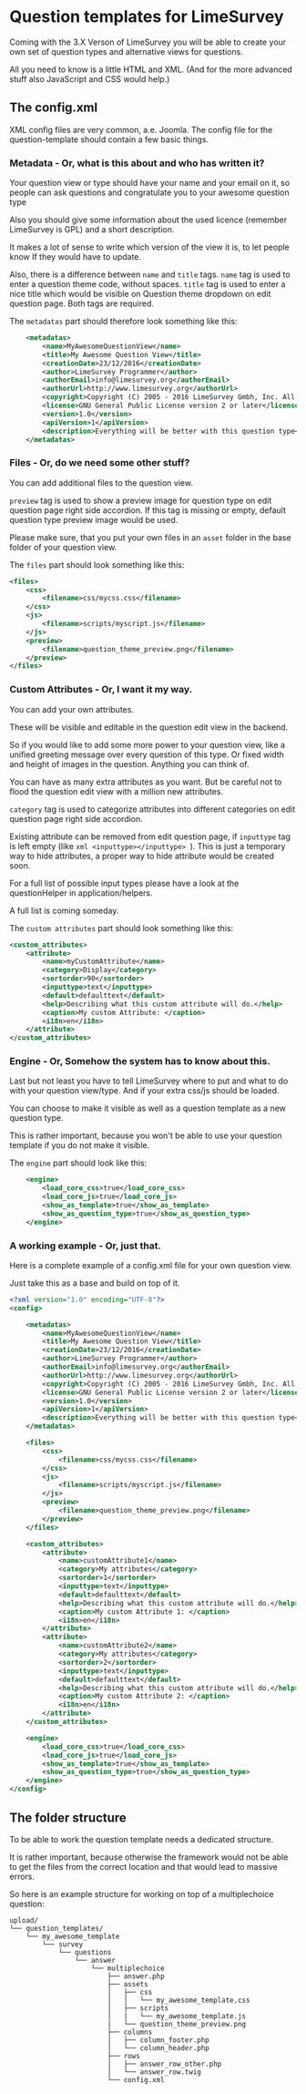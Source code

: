# Question templates for LimeSurvey

Coming with the 3.X Verson of LimeSurvey you will be able to create your 
own set of question types and alternative views for questions.

All you need to know is a little HTML and XML.
(And for the more advanced stuff also JavaScript and CSS would help.)

## The config.xml

XML config files are very common, a.e. Joomla. The config file for the question-template should contain a few basic things.

### Metadata - Or, what is this about and who has written it?

Your question view or type should have your name and your email on it, so people can ask questions and congratulate you to 
your awesome question type

Also you should give some information about the used licence (remember LimeSurvey is GPL) and a short description.

It makes a lot of sense to write which version of the view it is, to let people know If they would have to update.

Also, there is a difference between `name` and `title` tags.
`name` tag is used to enter a question theme code, without spaces.
`title` tag is used to enter a nice title which would be visible on Question theme dropdown on edit question page.
Both tags are required.

The `metadatas` part should therefore look something like this:

```xml
    <metadatas>
        <name>MyAwesomeQuestionView</name> 
        <title>My Awesome Question View</title> 
        <creationDate>23/12/2016</creationDate>
        <author>LimeSurvey Programmer</author>
        <authorEmail>info@limesurvey.org</authorEmail>
        <authorUrl>http://www.limesurvey.org</authorUrl>
        <copyright>Copyright (C) 2005 - 2016 LimeSurvey Gmbh, Inc. All rights reserved.</copyright>
        <license>GNU General Public License version 2 or later</license>
        <version>1.0</version>
        <apiVersion>1</apiVersion>
        <description>Everything will be better with this question type</description>
    </metadatas>
```

### Files - Or, do we need some other stuff?

You can add additional files to the question view. 

`preview` tag is used to show a preview image for question type on edit question page right side accordion. If this tag is missing or empty, default question type preview image would be used.

Please make sure, that you put your own files in an `asset` folder in the base folder of your question view.

The `files` part should look something like this:
```xml
<files>
    <css>
        <filename>css/mycss.css</filename>
    </css>
    <js>
        <filename>scripts/myscript.js</filename>
    </js>
    <preview>
        <filename>question_theme_preview.png</filename>
    </preview>
</files>
```

### Custom Attributes - Or, I want it my way.

You can add your own attributes.

These will be visible and editable in the question edit view in the backend.

So if you would like to add some more power to your question view, like a unified greeting message over every question of this type.
Or fixed width and height of images in the question. Anything you can think of.

You can have as many extra attributes as you want. But be careful not to flood the question edit view with a million new attributes.

`category` tag is used to categorize attributes into different categories on edit question page right side accordion.

Existing attribute can be removed from edit question page, if `inputtype` tag is left empty (like ```xml <inputtype></inputtype> ```). 
This is just a temporary way to hide attributes, a proper way to hide attribute would be created soon. 

For a full list of possible input types please have a look at the questionHelper in application/helpers.

A full list is coming someday.

The `custom attributes` part should look something like this:
```xml
<custom_attributes>
    <attribute>
        <name>myCustomAttribute</name>
        <category>Display</category>
        <sortorder>90</sortorder>
        <inputtype>text</inputtype>
        <default>defaulttext</default>
        <help>Describing what this custom attribute will do.</help>
        <caption>My custom Attribute: </caption>
        <i18n>en</i18n>
    </attribute>
</custom_attributes>
```

### Engine - Or, Somehow the system has to know about this.

Last but not least you have to tell LimeSurvey where to put and what to do with your question view/type.
And if your extra css/js should be loaded.

You can choose to make it visible as well as a question template as a new question type.

This is rather important, because you won't be able to use your question template if you do not make it visible.

The `engine` part should look like this:
```xml
    <engine>
        <load_core_css>true</load_core_css>
        <load_core_js>true</load_core_js>
        <show_as_template>true</show_as_template>
        <show_as_question_type>true</show_as_question_type>
    </engine>
```

### A working example - Or, just that.

Here is a complete example of a config.xml file for your own question view.

Just take this as a base and build on top of it.

```xml
<?xml version="1.0" encoding="UTF-8"?>
<config>

    <metadatas>
        <name>MyAwesomeQuestionView</name>  
        <title>My Awesome Question View</title>
        <creationDate>23/12/2016</creationDate>
        <author>LimeSurvey Programmer</author>
        <authorEmail>info@limesurvey.org</authorEmail>
        <authorUrl>http://www.limesurvey.org</authorUrl>
        <copyright>Copyright (C) 2005 - 2016 LimeSurvey Gmbh, Inc. All rights reserved.</copyright>
        <license>GNU General Public License version 2 or later</license>
        <version>1.0</version>
        <apiVersion>1</apiVersion>
        <description>Everything will be better with this question type</description>
    </metadatas>

    <files>
        <css>
            <filename>css/mycss.css</filename>
        </css>
        <js>
            <filename>scripts/myscript.js</filename>
        </js>
        <preview>
            <filename>question_theme_preview.png</filename>
        </preview>
    </files>

    <custom_attributes>
        <attribute>
            <name>customAttribute1</name>
            <category>My attributes</category>
            <sortorder>1</sortorder>
            <inputtype>text</inputtype>
            <default>defaulttext</default>
            <help>Describing what this custom attribute will do.</help>
            <caption>My custom Attribute 1: </caption>
            <i18n>en</i18n>
        </attribute>
        <attribute>
            <name>customAttribute2</name>
            <category>My attributes</category>
            <sortorder>2</sortorder>
            <inputtype>text</inputtype>
            <default>defaulttext</default>
            <help>Describing what this custom attribute will do.</help>
            <caption>My custom Attribute 2: </caption>
            <i18n>en</i18n>
        </attribute>
    </custom_attributes>

    <engine>
        <load_core_css>true</load_core_css>
        <load_core_js>true</load_core_js>
        <show_as_template>true</show_as_template>
        <show_as_question_type>true</show_as_question_type>
    </engine>
</config>
```

## The folder structure

To be able to work the question template needs a dedicated structure.

It is rather important, because otherwise the framework would not be able to get the files from 
the correct location and that would lead to massive errors.

So here is an example structure for working on top of a multiplechoice question:

```tree
upload/
└── question_templates/
    └── my_awesome_template
        └── survey
            └── questions
                └── answer
                    └── multiplechoice
                        ├── answer.php
                        ├── assets
                        │   ├── css
                        │   │   └── my_awesome_template.css
                        │   ├── scripts
                        │   |   └── my_awesome_template.js
                        |   └── question_theme_preview.png
                        ├── columns
                        │   ├── column_footer.php
                        │   └── column_header.php
                        ├── rows
                        │   ├── answer_row_other.php
                        │   └── answer_row.twig
                        └── config.xml

``` 
